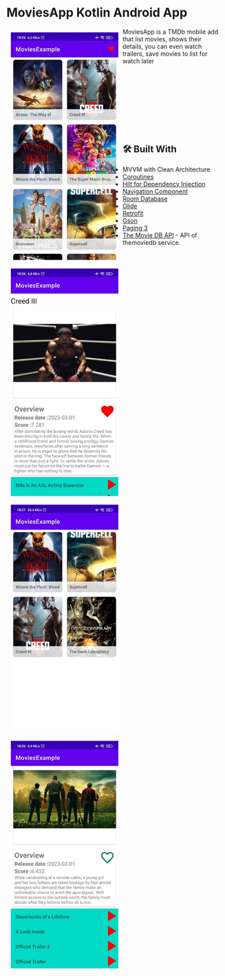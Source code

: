 # MoviesApp Kotlin Android App

<img src="https://github.com/darkhankz/MoviesExample/blob/master/github-images/screen%20(1).jpg" align="left"
width="250" hspace="10" vspace="10">
  
<img src="https://github.com/darkhankz/MoviesExample/blob/master/github-images/screen%20(2).jpg" align="left"
width="250" hspace="10" vspace="10">

<img src="https://github.com/darkhankz/MoviesExample/blob/master/github-images/screen%20(3).jpg" align="left"
width="250" hspace="10" vspace="10">

<img src="https://github.com/darkhankz/MoviesExample/blob/master/github-images/screen%20(4).jpg" align="left"
width="250" hspace="10" vspace="10">

MoviesApp is a TMDb mobile add that list movies, shows their details, you can even watch trailers, save movies to list for watch later</br></br></br></br></br></br></br></br></br></br>

## 🛠 Built With
- MVVM with Clean Architecture
- [Coroutines](https://developer.android.com/kotlin/coroutines)
- [Hilt for Dependency Injection](https://developer.android.com/training/dependency-injection/hilt-android)
- [Navigation Component](https://developer.android.com/guide/navigation/navigation-getting-started)
- [Room Database](https://developer.android.com/training/data-storage/room)
- [Glide](https://github.com/bumptech/glide)
- [Retrofit](https://square.github.io/retrofit)
- [Gson](https://github.com/google/gson)
- [Paging 3](https://proandroiddev.com/paging-3-easier-way-to-pagination-part-1-584cad1f4f61)
- [The Movie DB API](https://developers.themoviedb.org/3) - API of themoviedb service.
